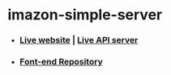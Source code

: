 # imazon-simple-server

+ ### [Live website](https://ima-zon-simple.web.app/)  |  [Live API server](https://fierce-hamlet-80213.herokuapp.com/products)

+ ### [Font-end Repository](https://github.com/ShahinurAlamBhuiyan/ima-zon-simple-client)
